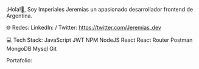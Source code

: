 ¡Hola!👋, Soy Imperiales Jeremias un apasionado desarrollador frontend de Argentina.

🌐 Redes: LinkedIn: / Twitter: https://twitter.com/Jeremias_dev

💻 Tech Stack: JavaScript JWT NPM NodeJS React React Router Postman MongoDB Mysql Git

Portafolio: 

<!--
**imperialesjeremias/imperialesjeremias** is a ✨ _special_ ✨ repository because its `README.md` (this file) appears on your GitHub profile.

Here are some ideas to get you started:

- 🔭 I’m currently working on ...
- 🌱 I’m currently learning ...
- 👯 I’m looking to collaborate on ...
- 🤔 I’m looking for help with ...
- 💬 Ask me about ...
- 📫 How to reach me: ...
- 😄 Pronouns: ...
- ⚡ Fun fact: ...
-->
